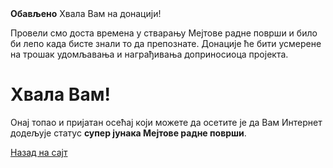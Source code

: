 <!--
.. title: Донација је успела
.. slug: донација-је-обављена
.. date: 04.11.2014. 22:23:23
.. tags: 
.. link: 
.. description:
-->

<div class="alert alert-success"><strong>Обављено</strong> Хвала Вам на донацији!</div>

Провели смо доста времена у стварању Мејтове радне површи и било би лепо када бисте знали то да
препознате. Донације ће бити усмерене на трошак удомљавања и награђивања доприносиоца пројекта.

<div class="bs-component">
    <div class="jumbotron">
        <h1>Хвала Вам!</h1>
        <p>Онај топао и пријатан осећај који можете да осетите је да Вам Интернет
        додељује статус <b>супер јунака Мејтове радне површи</b>.</p>
        <a href="/" class="btn btn-primary btn-lg">Назад на сајт</a>
        </p>
    </div>
</div>
